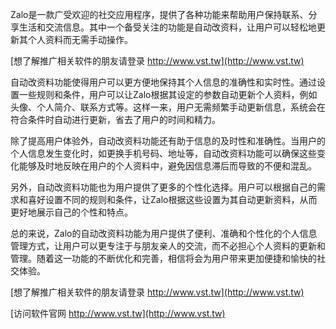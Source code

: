 Zalo是一款广受欢迎的社交应用程序，提供了各种功能来帮助用户保持联系、分享生活和交流信息。其中一个备受关注的功能是自动改资料，让用户可以轻松地更新其个人资料而无需手动操作。

[想了解推广相关软件的朋友请登录 http://www.vst.tw](http://www.vst.tw)

自动改资料功能使得用户可以更方便地保持其个人信息的准确性和实时性。通过设置一些规则和条件，用户可以让Zalo根据其设定的参数自动更新个人资料，例如头像、个人简介、联系方式等。这样一来，用户无需频繁手动更新信息，系统会在符合条件时自动进行更新，省去了用户的时间和精力。

除了提高用户体验外，自动改资料功能还有助于信息的及时性和准确性。当用户的个人信息发生变化时，如更换手机号码、地址等，自动改资料功能可以确保这些变化能够及时地反映在用户的个人资料中，避免因信息滞后而导致的不便和混乱。

另外，自动改资料功能也为用户提供了更多的个性化选择。用户可以根据自己的需求和喜好设置不同的规则和条件，让Zalo根据这些设置为其自动更新资料，从而更好地展示自己的个性和特点。

总的来说，Zalo的自动改资料功能为用户提供了便利、准确和个性化的个人信息管理方式，让用户可以更专注于与朋友亲人的交流，而不必担心个人资料的更新和管理。随着这一功能的不断优化和完善，相信将会为用户带来更加便捷和愉快的社交体验。

[想了解推广相关软件的朋友请登录 http://www.vst.tw](http://www.vst.tw)


[访问软件官网 http://www.vst.tw](http://www.vst.tw)
